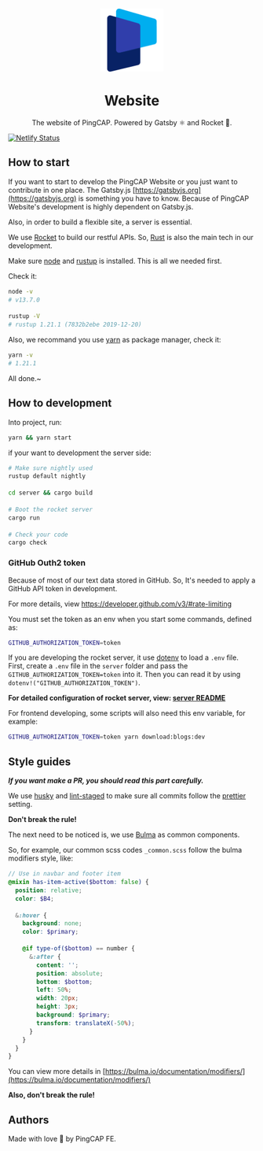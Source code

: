 <p align="center">
  <img src="images/pingcap-icon.png" width="128" alt="PingCAP Logo" />
</p>
<h1 align="center">Website</h1>

<p align="center">The website of PingCAP. Powered by Gatsby ⚛️ and Rocket 🚀.</p>

[![Netlify Status](https://api.netlify.com/api/v1/badges/d2f80606-1fd8-4f26-938d-65f8cad079b2/deploy-status)](https://app.netlify.com/sites/pingcap-en-preview/deploys)

## How to start

If you want to start to develop the PingCAP Website or you just want to contribute in one place.
The Gatsby.js [https://gatsbyjs.org](https://gatsbyjs.org) is something you have to know.
Because of PingCAP Website's development is highly dependent on Gatsby.js.

Also, in order to build a flexible site, a server is essential.

We use [Rocket](https://rocket.rs/) to build our restful APIs. So, [Rust](https://www.rust-lang.org/) is also
the main tech in our development.

Make sure [node](https://nodejs.org/en/) and [rustup](https://rustup.rs/) is installed. This is all we needed first.

Check it:

```sh
node -v
# v13.7.0

rustup -V
# rustup 1.21.1 (7832b2ebe 2019-12-20)
```

Also, we recommand you use [yarn](https://classic.yarnpkg.com/en/) as package manager, check it:

```sh
yarn -v
# 1.21.1
```

All done.~

## How to development

Into project, run:

```sh
yarn && yarn start
```

if your want to development the server side:

```sh
# Make sure nightly used
rustup default nightly

cd server && cargo build

# Boot the rocket server
cargo run

# Check your code
cargo check
```

### GitHub Outh2 token

Because of most of our text data stored in GitHub. So, It's needed to apply a GitHub API token in development.

For more details, view <https://developer.github.com/v3/#rate-limiting>

You must set the token as an env when you start some commands, defined as:

```sh
GITHUB_AUTHORIZATION_TOKEN=token
```

If you are developing the rocket server, it use [dotenv](https://github.com/dotenv-rs/dotenv) to load a `.env` file.
First, create a `.env` file in the `server` folder and pass the `GITHUB_AUTHORIZATION_TOKEN=token` into it.
Then you can read it by using `dotenv!("GITHUB_AUTHORIZATION_TOKEN")`.

**For detailed configuration of rocket server, view: [server README](./server/README.md)**

For frontend developing, some scripts will also need this env variable, for example:

```sh
GITHUB_AUTHORIZATION_TOKEN=token yarn download:blogs:dev
```

## Style guides

**_If you want make a PR, you should read this part carefully._**

We use [husky](https://www.npmjs.com/package/husky) and [lint-staged](https://www.npmjs.com/package/lint-staged) to make sure all commits follow the [prettier](https://prettier.io/) setting.

**Don't break the rule!**

The next need to be noticed is, we use [Bulma](https://bulma.io/) as common components.

So, for example, our common scss codes `_common.scss` follow the bulma modifiers style, like:

```scss
// Use in navbar and footer item
@mixin has-item-active($bottom: false) {
  position: relative;
  color: $B4;

  &:hover {
    background: none;
    color: $primary;

    @if type-of($bottom) == number {
      &:after {
        content: '';
        position: absolute;
        bottom: $bottom;
        left: 50%;
        width: 20px;
        height: 3px;
        background: $primary;
        transform: translateX(-50%);
      }
    }
  }
}
```

You can view more details in [https://bulma.io/documentation/modifiers/](https://bulma.io/documentation/modifiers/)

**Also, don't break the rule!**

## Authors

Made with love 💙 by PingCAP FE.
